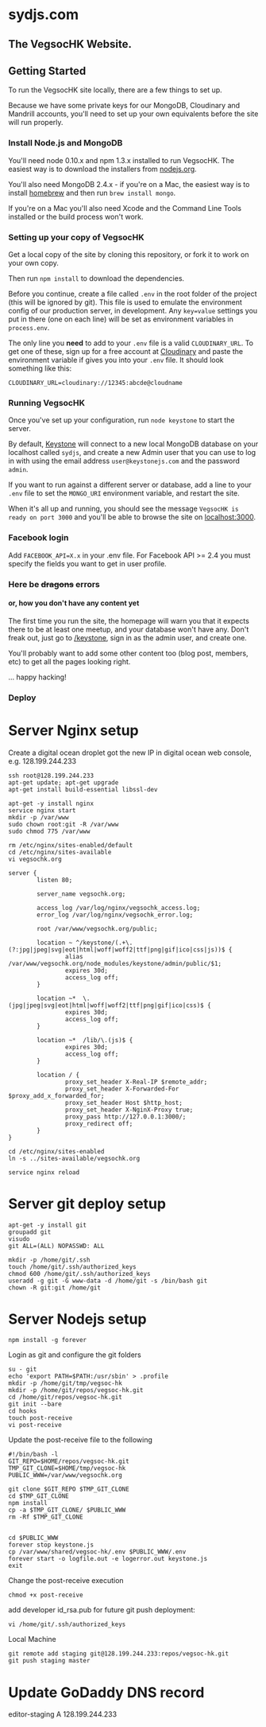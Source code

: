 # sydjs.com
## The VegsocHK Website.
## Getting Started
To run the VegsocHK site locally, there are a few things to set up.

Because we have some private keys for our MongoDB, Cloudinary and Mandrill accounts, you'll need to set up your own equivalents before the site will run properly.

### Install Node.js and MongoDB
You'll need node 0.10.x and npm 1.3.x installed to run VegsocHK. The easiest way is to download the installers from [nodejs.org](http://nodejs.org).

You'll also need MongoDB 2.4.x - if you're on a Mac, the easiest way is to install [homebrew](http://brew.sh) and then run `brew install mongo`.

If you're on a Mac you'll also need Xcode and the Command Line Tools installed or the build process won't work.

### Setting up your copy of VegsocHK
Get a local copy of the site by cloning this repository, or fork it to work on your own copy.

Then run `npm install` to download the dependencies.

Before you continue, create a file called `.env` in the root folder of the project (this will be ignored by git). This file is used to emulate the environment config of our production server, in development. Any `key=value` settings you put in there (one on each line) will be set as environment variables in `process.env`.

The only line you **need** to add to your `.env` file is a valid `CLOUDINARY_URL`. To get one of these, sign up for a free account at [Cloudinary](http://cloudinary.com) and paste the environment variable if gives you into your `.env` file. It should look something like this:

```
CLOUDINARY_URL=cloudinary://12345:abcde@cloudname
```

### Running VegsocHK
Once you've set up your configuration, run `node keystone` to start the server.

By default, [Keystone](http://keystonejs.com) will connect to a new local MongoDB database on your localhost called `sydjs`, and create a new Admin user that you can use to log in with using the email address `user@keystonejs.com` and the password `admin`.

If you want to run against a different server or database, add a line to your `.env` file to set the `MONGO_URI` environment variable, and restart the site.

When it's all up and running, you should see the message `VegsocHK is ready on port 3000` and you'll be able to browse the site on [localhost:3000](http://localhost:3000).

### Facebook login
Add `FACEBOOK_API=X.x` in your .env file. For Facebook API >= 2.4 you must specify the fields you want to get in user profile.

### Here be ~~dragons~~ errors
#### or, how you don't have any content yet
The first time you run the site, the homepage will warn you that it expects there to be at least one meetup, and your database won't have any. Don't freak out, just go to [/keystone](http://localhost:3000/keystone), sign in as the admin user, and create one.

You'll probably want to add some other content too (blog post, members, etc) to get all the pages looking right.

... happy hacking!

### Deploy
# Server Nginx setup
Create a digital ocean droplet got the new IP in digital ocean web console, e.g. 128.199.244.233

```
ssh root@128.199.244.233
apt-get update; apt-get upgrade
apt-get install build-essential libssl-dev

apt-get -y install nginx
service nginx start
mkdir -p /var/www
sudo chown root:git -R /var/www
sudo chmod 775 /var/www

rm /etc/nginx/sites-enabled/default
cd /etc/nginx/sites-available
vi vegsochk.org

server {
        listen 80;

        server_name vegsochk.org;

        access_log /var/log/nginx/vegsochk_access.log;
        error_log /var/log/nginx/vegsochk_error.log;

        root /var/www/vegsochk.org/public;

        location ~ ^/keystone/(.+\.(?:jpg|jpeg|svg|eot|html|woff|woff2|ttf|png|gif|ico|css|js))$ {
                alias /var/www/vegsochk.org/node_modules/keystone/admin/public/$1;
                expires 30d;
                access_log off;
        }

        location ~*  \.(jpg|jpeg|svg|eot|html|woff|woff2|ttf|png|gif|ico|css)$ {
                expires 30d;
                access_log off;
        }

        location ~*  /lib/\.(js)$ {
                expires 30d;
                access_log off;
        }

        location / {
                proxy_set_header X-Real-IP $remote_addr;
                proxy_set_header X-Forwarded-For $proxy_add_x_forwarded_for;
                proxy_set_header Host $http_host;
                proxy_set_header X-NginX-Proxy true;
                proxy_pass http://127.0.0.1:3000/;
                proxy_redirect off;
        }
}

cd /etc/nginx/sites-enabled
ln -s ../sites-available/vegsochk.org

service nginx reload
```

# Server git deploy setup

```
apt-get -y install git
groupadd git
visudo
git ALL=(ALL) NOPASSWD: ALL

mkdir -p /home/git/.ssh
touch /home/git/.ssh/authorized_keys
chmod 600 /home/git/.ssh/authorized_keys
useradd -g git -G www-data -d /home/git -s /bin/bash git
chown -R git:git /home/git
```

# Server Nodejs setup

```
npm install -g forever
```

Login as git and configure the git folders

```
su - git
echo 'export PATH=$PATH:/usr/sbin' > .profile
mkdir -p /home/git/tmp/vegsoc-hk
mkdir -p /home/git/repos/vegsoc-hk.git
cd /home/git/repos/vegsoc-hk.git
git init --bare
cd hooks
touch post-receive
vi post-receive
```

Update the post-receive file to the following

```
#!/bin/bash -l
GIT_REPO=$HOME/repos/vegsoc-hk.git
TMP_GIT_CLONE=$HOME/tmp/vegsoc-hk
PUBLIC_WWW=/var/www/vegsochk.org

git clone $GIT_REPO $TMP_GIT_CLONE
cd $TMP_GIT_CLONE
npm install
cp -a $TMP_GIT_CLONE/ $PUBLIC_WWW
rm -Rf $TMP_GIT_CLONE


cd $PUBLIC_WWW
forever stop keystone.js
cp /var/www/shared/vegsoc-hk/.env $PUBLIC_WWW/.env
forever start -o logfile.out -e logerror.out keystone.js
exit
```

Change the post-receive execution

```
chmod +x post-receive
```

add developer id_rsa.pub for future git push deployment:

```
vi /home/git/.ssh/authorized_keys
```

Local Machine

```
git remote add staging git@128.199.244.233:repos/vegsoc-hk.git
git push staging master
```

# Update GoDaddy DNS record
   editor-staging A 128.199.244.233
